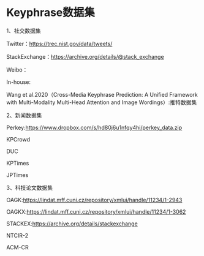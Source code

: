 # Keyphrase数据集

1、社交数据集

Twitter：https://trec.nist.gov/data/tweets/

StackExchange：https://archive.org/details/@stack_exchange

Weibo：

In-house:

Wang et al.2020（Cross-Media Keyphrase Prediction: A Unified Framework with Multi-Modality Multi-Head Attention and Image Wordings）:推特数据集

2、新闻数据集

Perkey:https://www.dropbox.com/s/hd80j6u1nfqy4hi/perkey_data.zip

KPCrowd

DUC

KPTimes 

JPTimes


3、科技论文数据集

OAGK:https://lindat.mff.cuni.cz/repository/xmlui/handle/11234/1-2943

OAGKX:https://lindat.mff.cuni.cz/repository/xmlui/handle/11234/1-3062

STACKEX:https://archive.org/details/stackexchange

NTCIR-2

ACM-CR
